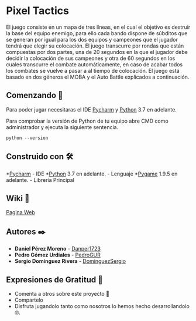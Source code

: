 # Pixel Tactics
El juego consiste en un mapa de tres líneas, en el cual el objetivo es destruir la base del equipo enemigo, para ello cada bando dispone de súbditos que se generan por igual para los dos equipos y campeones que el jugador tendrá que elegir su colocación. El juego transcurre por rondas que están compuestas por dos partes, una de 20 segundos en la que el jugador debe decidir la colocación de sus campeones y otra de 60 segundos en los cuales transcurre el combate automáticamente, en caso de acabar todos los combates se vuelve a pasar a al tiempo de colocación. El juego está basado en dos géneros  el MOBA y el Auto Battle explicados a continuación.

## Comenzando 🚀

Para poder jugar necesitaras el IDE [Pycharm](https://www.jetbrains.com/es-es/pycharm/) y [Python](https://www.python.org/downloads/) 3.7 en adelante.

Para comprobar la versión de Python de tu equipo abre CMD como administrador y ejecuta la siguiente sentencia.
```
python --version
```

## Construido con 🛠️

*[Pycharm](https://www.jetbrains.com/es-es/pycharm/) - IDE
*[Python](https://www.python.org/downloads/) 3.7 en adelante. - Lenguaje
*[Pygame](https://www.pygame.org/news) 1.9.5 en adelante. - Libreria Principal

## Wiki 📖

[Pagina Web](https://pixel-tactics.web.app/index.html)

## Autores ✒️

* **Daniel Pérez Moreno** - [Danper1723](https://github.com/Danper1723)
* **Pedro Gómez Urdiales** - [PedroGUR](https://github.com/PedroGUR)
* **Sergio Dominguez Rivera** - [DominguezSergio](https://github.com/DominguezSergio)

## Expresiones de Gratitud 🎁

* Comenta a otros sobre este proyecto 📢
* Compartelo
* Disfruta jugandolo tanto como nosotros lo hemos hecho desarrollandolo 🤓.
